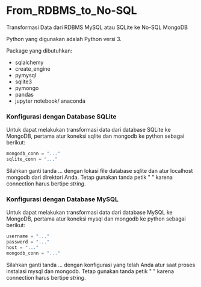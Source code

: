 # From_RDBMS_to_No-SQL
Transformasi Data dari RDBMS MySQL atau SQLite ke No-SQL MongoDB

Python yang digunakan adalah Python versi 3.

Package yang dibutuhkan:
- sqlalchemy 
- create_engine
- pymysql
- sqlite3
- pymongo
- pandas
- jupyter notebook/ anaconda


### Konfigurasi dengan Database SQLite

Untuk dapat melakukan transformasi data dari database SQLite ke MongoDB, pertama atur koneksi sqlite dan mongodb ke python sebagai berikut:

```python
mongodb_conn = "..."
sqlite_conn = "..."
```

Silahkan ganti tanda ... dengan lokasi file database sqlite dan atur localhost mongodb dari direktori Anda. Tetap gunakan tanda petik " " karena connection harus bertipe _string_.


### Konfigurasi dengan Database MySQL

Untuk dapat melakukan transformasi data dari database MySQL ke MongoDB, pertama atur koneksi mysql dan mongodb ke python sebagai berikut:

```python
username = "..." 
password = "..." 
host = "..."
mongodb_conn = "..."
```

Silahkan ganti tanda ... dengan konfigurasi yang telah Anda atur saat proses instalasi mysql dan mongodb.  Tetap gunakan tanda petik " " karena connection harus bertipe _string_.


